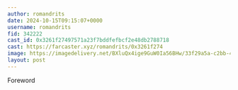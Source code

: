 ```yaml
---
author: romandrits
date: 2024-10-15T09:15:07+0000
username: romandrits
fid: 342222
cast_id: 0x3261f27497571a23f7bddfefbcf2e48db2788718
cast: https://farcaster.xyz/romandrits/0x3261f274
image: https://imagedelivery.net/BXluQx4ige9GuW0Ia56BHw/33f29a5a-c2bb-491f-41de-eaeb9c0dd800/original
layout: post
---
```


Foreword

<img src='https://imagedelivery.net/BXluQx4ige9GuW0Ia56BHw/33f29a5a-c2bb-491f-41de-eaeb9c0dd800/original' alt='' referrerpolicy='no-referrer'/>
